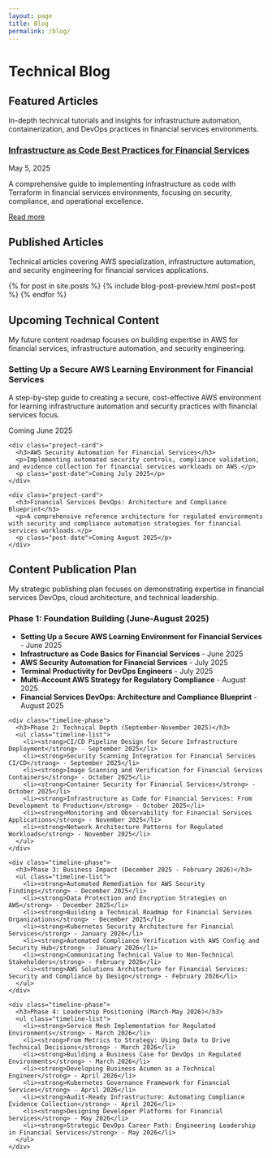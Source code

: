```yaml
---
layout: page
title: Blog
permalink: /blog/
---
```


# Technical Blog

<div class="content-section with-divider">
  <h2>Featured Articles</h2>
  <p class="section-intro-text">In-depth technical tutorials and insights for infrastructure automation, containerization, and DevOps practices in financial services environments.</p>

  <div class="articles-container">
    <div class="project-card">
      <h3><a href="/blog/2025/05/05/infrastructure-as-code-best-practices/">Infrastructure as Code Best Practices for Financial Services</a></h3>
      <p class="post-date">May 5, 2025</p>
      <p>A comprehensive guide to implementing infrastructure as code with Terraform in financial services environments, focusing on security, compliance, and operational excellence.</p>
      <a href="/blog/2025/05/05/infrastructure-as-code-best-practices/" class="read-more">Read more</a>
    </div>
  </div>
</div>

<div class="content-section with-divider">
  <h2>Published Articles</h2>
  <p class="section-intro-text">Technical articles covering AWS specialization, infrastructure automation, and security engineering for financial services applications.</p>

  <div class="articles-container">
    {% for post in site.posts %}
      {% include blog-post-preview.html post=post %}
    {% endfor %}
  </div>
</div>

<div class="content-section with-divider">
  <h2>Upcoming Technical Content</h2>
  <p class="section-intro-text">My future content roadmap focuses on building expertise in AWS for financial services, infrastructure automation, and security engineering.</p>

  <div class="articles-container">
    <div class="project-card">
      <h3>Setting Up a Secure AWS Learning Environment for Financial Services</h3>
      <p>A step-by-step guide to creating a secure, cost-effective AWS environment for learning infrastructure automation and security practices with financial services focus.</p>
      <p class="post-date">Coming June 2025</p>
    </div>

    <div class="project-card">
      <h3>AWS Security Automation for Financial Services</h3>
      <p>Implementing automated security controls, compliance validation, and evidence collection for financial services workloads on AWS.</p>
      <p class="post-date">Coming July 2025</p>
    </div>

    <div class="project-card">
      <h3>Financial Services DevOps: Architecture and Compliance Blueprint</h3>
      <p>A comprehensive reference architecture for regulated environments with security and compliance automation strategies for financial services workloads.</p>
      <p class="post-date">Coming August 2025</p>
    </div>
  </div>
</div>

<div class="content-section">
  <h2>Content Publication Plan</h2>
  <p class="section-intro-text">My strategic publishing plan focuses on demonstrating expertise in financial services DevOps, cloud architecture, and technical leadership.</p>

  <div class="content-timeline">
    <div class="timeline-phase">
      <h3>Phase 1: Foundation Building (June-August 2025)</h3>
      <ul class="timeline-list">
        <li><strong>Setting Up a Secure AWS Learning Environment for Financial Services</strong> - June 2025</li>
        <li><strong>Infrastructure as Code Basics for Financial Services</strong> - June 2025</li>
        <li><strong>AWS Security Automation for Financial Services</strong> - July 2025</li>
        <li><strong>Terminal Productivity for DevOps Engineers</strong> - July 2025</li>
        <li><strong>Multi-Account AWS Strategy for Regulatory Compliance</strong> - August 2025</li>
        <li><strong>Financial Services DevOps: Architecture and Compliance Blueprint</strong> - August 2025</li>
      </ul>
    </div>
    
    <div class="timeline-phase">
      <h3>Phase 2: Technical Depth (September-November 2025)</h3>
      <ul class="timeline-list">
        <li><strong>CI/CD Pipeline Design for Secure Infrastructure Deployment</strong> - September 2025</li>
        <li><strong>Security Scanning Integration for Financial Services CI/CD</strong> - September 2025</li>
        <li><strong>Image Scanning and Verification for Financial Services Containers</strong> - October 2025</li>
        <li><strong>Container Security for Financial Services</strong> - October 2025</li>
        <li><strong>Infrastructure as Code for Financial Services: From Development to Production</strong> - October 2025</li>
        <li><strong>Monitoring and Observability for Financial Services Applications</strong> - November 2025</li>
        <li><strong>Network Architecture Patterns for Regulated Workloads</strong> - November 2025</li>
      </ul>
    </div>
    
    <div class="timeline-phase">
      <h3>Phase 3: Business Impact (December 2025 - February 2026)</h3>
      <ul class="timeline-list">
        <li><strong>Automated Remediation for AWS Security Findings</strong> - December 2025</li>
        <li><strong>Data Protection and Encryption Strategies on AWS</strong> - December 2025</li>
        <li><strong>Building a Technical Roadmap for Financial Services Organizations</strong> - December 2025</li>
        <li><strong>Kubernetes Security Architecture for Financial Services</strong> - January 2026</li>
        <li><strong>Automated Compliance Verification with AWS Config and Security Hub</strong> - January 2026</li>
        <li><strong>Communicating Technical Value to Non-Technical Stakeholders</strong> - February 2026</li>
        <li><strong>AWS Solutions Architecture for Financial Services: Security and Compliance by Design</strong> - February 2026</li>
      </ul>
    </div>
    
    <div class="timeline-phase">
      <h3>Phase 4: Leadership Positioning (March-May 2026)</h3>
      <ul class="timeline-list">
        <li><strong>Service Mesh Implementation for Regulated Environments</strong> - March 2026</li>
        <li><strong>From Metrics to Strategy: Using Data to Drive Technical Decisions</strong> - March 2026</li>
        <li><strong>Building a Business Case for DevOps in Regulated Environments</strong> - March 2026</li>
        <li><strong>Developing Business Acumen as a Technical Engineer</strong> - April 2026</li>
        <li><strong>Kubernetes Governance Framework for Financial Services</strong> - April 2026</li>
        <li><strong>Audit-Ready Infrastructure: Automating Compliance Evidence Collection</strong> - April 2026</li>
        <li><strong>Designing Developer Platforms for Financial Services</strong> - May 2026</li>
        <li><strong>Strategic DevOps Career Path: Engineering Leadership in Financial Services</strong> - May 2026</li>
      </ul>
    </div>
  </div>
</div>